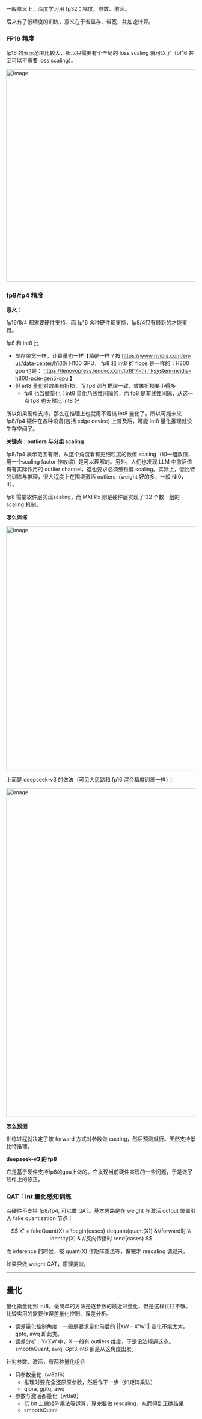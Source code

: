 一般意义上，深度学习用 fp32：梯度、参数、激活。

后来有了低精度的训练，意义在于省显存、带宽，并加速计算。

### FP16 精度

fp16 的表示范围比较大，所以只需要有个全局的 loss scaling 就可以了（bf16 甚至可以不需要 loss scaling）。

<img width="1314" height="566" alt="image" src="https://github.com/user-attachments/assets/e4150de3-2ab6-4f25-af88-973ed3cc3ae2" />

### fp8/fp4 精度

**意义：**

fp16/8/4 都需要硬件支持。而 fp16 各种硬件都支持，fp8/4只有最新的才能支持。

fp8 和 int8 比
- 显存带宽一样，计算量也一样【精确一样？按 https://www.nvidia.com/en-us/data-center/h100/ H100 GPU， fp8 和 int8 的 flops 是一样的；H800 gpu 也是： https://lenovopress.lenovo.com/lp1814-thinksystem-nvidia-h800-pcie-gen5-gpu 】
- 但 int8 量化对效果有折损，而 fp8 训与推理一致，效果折损要小得多
  - fp8 也当做量化：int8 量化乃线性间隔的，而 fp8 是非线性间隔，从这一点 fp8 也天然比 int8 好

所以如果硬件支持，那么在推理上也就用不着搞 int8 量化了。所以可能未来 fp8/fp4 硬件在各种设备(包括 edge device) 上普及后，可能 int8 量化推理就没生存空间了。

**关键点：outliers 与分组 scaling**

fp8/fp4 表示范围有限，从这个角度看有更细粒度的数值 scaling（即一组数值，用一个scaling factor 作放缩）是可以理解的。另外，人们也发现 LLM 中激活值有有实际作用的 outlier channel，这也要求必须细粒度 scaling。实际上，低比特的训练与推理，很大程度上在围绕激活 outliers（weight 好的多，一般 N(0，I)）。

fp8 需要软件层实现scaling，而 MXFPx 则是硬件层实现了 32 个数一组的 scaling 机制。

**怎么训练**

<img width="852" height="650" alt="image" src="https://github.com/user-attachments/assets/fc7df4bd-e13f-4c2f-ac29-916942bc24f8" />

上面是 deepseek-v3 的做法（可见大思路和 fp16 混合精度训练一样）：

<img width="1130" height="874" alt="image" src="https://github.com/user-attachments/assets/012790d8-38df-4957-bb04-7586267dadf7" />

**怎么预测**

训练过程就决定了按 forward 方式对参数做 casting，然后预测就行。天然支持低比特推理。

**deepseek-v3 的 fp8**

它是基于硬件支持fp8的gpu上做的。它发现当前硬件实现的一些问题，于是做了软件上的修正。

### QAT：int 量化感知训练

若硬件不支持 fp8/fp4, 可以做 QAT。基本思路是在 weight 与激活 output 位置引入 fake quantization 节点：

$$
X' = fakeQuant(X) = 
\begin{cases}
dequant(quant(X)) &//forward时 \\
Identity(X) & //反向传播时
\end{cases}
$$

而 inference 的时候，按 quant(X) 作矩阵乘法等，做完才 rescaling 调过来。

如果只做 weight QAT，原理类似。

---

## 量化

量化指量化到 int8。最简单的方法是逐参数的最近邻量化，但是这样往往不够。比较实用的需要作误差量化控制、误差分析。

- 误差量化控制角度：一般是要求量化前后的 ||XW - X'W'|| 变化不能太大。gptq, awq 即此类。
- 误差分析：Y=XW 中，X 一般有 outliers 维度，于是设法规避这点。smoothQuant, awq, Gpt3.int8 都是从这角度出发。

针对参数、激活，有两种量化组合
- 只参数量化（w8a16）
  - 推理时要完全还原原参数，然后作下一步（如矩阵乘法）
  - qlora, gptq, awq
- 参数与激活都量化（w8a8）
  - 低 bit 上做矩阵乘法等运算，算完要做 rescaling，从而得到正确结果
  - smoothQuant

